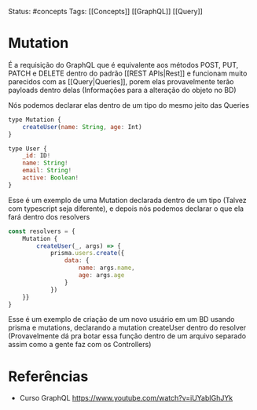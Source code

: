 Status: #concepts
Tags: [[Concepts]] [[GraphQL]] [[Query]]

# Mutation

É a requisição do GraphQL que é equivalente aos métodos POST, PUT, PATCH e DELETE dentro do padrão [[REST APIs|Rest]] e funcionam muito parecidos com as [[Query|Queries]], porem elas provavelmente terão payloads dentro delas (Informações para a alteração do objeto no BD)

Nós podemos declarar elas dentro de um tipo do mesmo jeito das Queries
```js
type Mutation {
	createUser(name: String, age: Int)
}

type User {
	_id: ID!
	name: String!
	email: String!
	active: Boolean!
}
```

Esse é um exemplo de uma Mutation declarada dentro de um tipo (Talvez com typescript seja diferente), e depois nós podemos declarar o que ela fará dentro dos resolvers

```js
const resolvers = {
	Mutation {
		createUser(_, args) => {
			prisma.users.create({
				data: {
					name: args.name,
					age: args.age
				}
			})
	}}
}
```

Esse é um exemplo de criação de um novo usuário em um BD usando prisma e mutations, declarando a mutation createUser dentro do resolver (Provavelmente dá pra botar essa função dentro de um arquivo separado assim como a gente faz com os Controllers)

# Referências

- Curso GraphQL
https://www.youtube.com/watch?v=iUYabIGhJYk